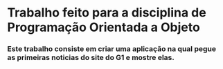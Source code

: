 # Trabalho feito para a disciplina de Programação Orientada a Objeto

### Este trabalho consiste em criar uma aplicação na qual pegue as primeiras noticias do site do G1 e mostre elas.
